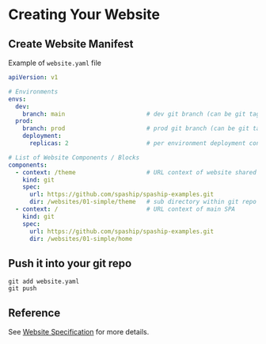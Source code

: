 # Creating Your Website

## Create Website Manifest

Example of `website.yaml` file

```yaml
apiVersion: v1

# Environments
envs:
  dev:
    branch: main                       # dev git branch (can be git tag)
  prod:
    branch: prod                       # prod git branch (can be git tag e.g. "1.0.0")
    deployment:
      replicas: 2                      # per environment deployment configuration

# List of Website Components / Blocks
components:
  - context: /theme                    # URL context of website shared component
    kind: git
    spec:
      url: https://github.com/spaship/spaship-examples.git
      dir: /websites/01-simple/theme   # sub directory within git repo
  - context: /                         # URL context of main SPA
    kind: git
    spec:
      url: https://github.com/spaship/spaship-examples.git
      dir: /websites/01-simple/home
```

## Push it into your git repo

```shell
git add website.yaml
git push
```

## Reference

See [Website Specification](../user-guide/website-specification.md) for more details.